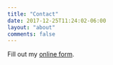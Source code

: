 ```yaml
---
title: "Contact"
date: 2017-12-25T11:24:02-06:00
layout: "about"
comments: false
---
```

<div id="wufoo-z7x3p3">
Fill out my <a href="http://jclermont.wufoo.com/forms/z7x3p3">online form</a>.
</div>
<script type="text/javascript" src="/contact-form.js"></script>
